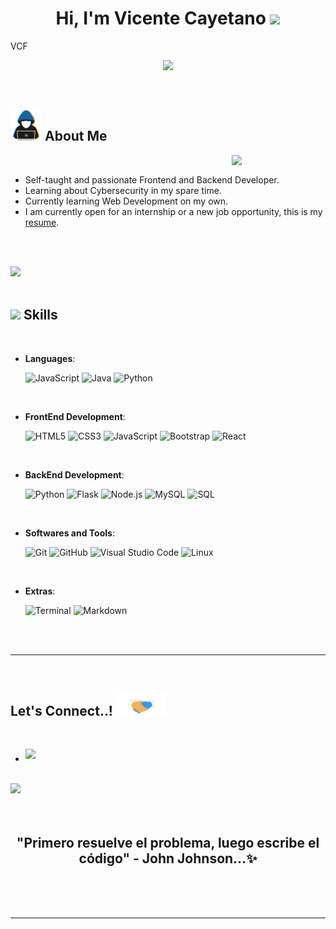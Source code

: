 <h1 align="center"><b>Hi, I'm Vicente Cayetano</b> <img src="https://media.giphy.com/media/hvRJCLFzcasrR4ia7z/giphy.gif" width="35"></h1>
<!--  -->VCF
<p align="center">
  <a href="https://github.com/DenverCoder1/readme-typing-svg"><img src="https://readme-typing-svg.herokuapp.com?font=Time+New+Roman&color=cyan&size=25&center=true&vCenter=true&width=600&height=100&lines=Front-End+and+Backend+Developer,;Computer+Science+Engineer,;Active+Learner/Researcher,;I+Love+python,;Love+to+learn+new+things..<3"></a>
</p>

<br>

## <picture><img src="https://github.com/0xAbdulKhalid/0xAbdulKhalid/raw/main/assets/mdImages/about_me.gif" width="50px"></picture> **About Me**

<picture> <img align="right" src="https://tse1.mm.bing.net/th?id=OIG4.BZFKso5d6XbvoNrAPFWz&pid=ImgGn" width="150px"></picture>

<br>

- Self-taught and passionate Frontend and Backend Developer.
- Learning about Cybersecurity in my spare time.
- Currently learning Web Development on my own.
- I am currently open for an internship or a new job opportunity, this is my [resume](https://drive.google.com/file/d/1crbfjzLillJuTscoGbcCWOVUjGMA4lC1/view?usp=drive_link).


<br><br>

<img src="https://user-images.githubusercontent.com/73097560/115834477-dbab4500-a447-11eb-908a-139a6edaec5c.gif"><br><br>

## <img src="https://media2.giphy.com/media/QssGEmpkyEOhBCb7e1/giphy.gif?cid=ecf05e47a0n3gi1bfqntqmob8g9aid1oyj2wr3ds3mg700bl&rid=giphy.gif" width="25"><b> Skills</b>
<br>

<p align="center">

- **Languages**:
    
    ![JavaScript](https://img.shields.io/badge/JavaScript-323330?style=for-the-badge&logo=javascript&logoColor=F7DF1E)
    ![Java](https://img.shields.io/badge/Java-ED8B00?style=for-the-badge&logo=java&logoColor=white)
    ![Python](https://img.shields.io/badge/Python-14354C?style=for-the-badge&logo=python&logoColor=white)

<br>   
    
- **FrontEnd Development**:

   ![HTML5](https://img.shields.io/badge/HTML5-E34F26?style=for-the-badge&logo=html5&logoColor=white)
   ![CSS3](https://img.shields.io/badge/CSS-1572B6?style=for-the-badge&logo=css3&logoColor=white)
   ![JavaScript](https://img.shields.io/badge/JavaScript-F7DF1E?style=for-the-badge&logo=javascript&logoColor=black)
   ![Bootstrap](https://img.shields.io/badge/Bootstrap-563D7C?style=for-the-badge&logo=bootstrap&logoColor=white)
   ![React](https://img.shields.io/badge/React-20232A?style=for-the-badge&logo=react&logoColor=61DAFB)

<br>

- **BackEnd Development**:
  
  ![Python](https://img.shields.io/badge/Python-14354C?style=for-the-badge&logo=python&logoColor=white)
  ![Flask](https://img.shields.io/badge/Flask-000000?style=for-the-badge&logo=flask&logoColor=white)
  ![Node.js](https://img.shields.io/badge/Node.js-339933?style=for-the-badge&logo=nodedotjs&logoColor=white)
  ![MySQL](https://img.shields.io/badge/MySQL-4479A1?style=for-the-badge&logo=mysql&logoColor=white)
  ![SQL](https://img.shields.io/badge/SQL-4479A1?style=for-the-badge&logo=database&logoColor=white)

<br>

- **Softwares and Tools**:

    ![Git](https://img.shields.io/badge/git-F05033?style=for-the-badge&logo=git&logoColor=white)
    ![GitHub](https://img.shields.io/badge/github-121011?style=for-the-badge&logo=github&logoColor=white)
    ![Visual Studio Code](https://img.shields.io/badge/Visual%20Studio%20Code-0078d7?style=for-the-badge&logo=visual-studio-code&logoColor=white)
    ![Linux](https://img.shields.io/badge/Linux-FCC624?style=for-the-badge&logo=linux&logoColor=black) 

<br>

- **Extras**:

    ![Terminal](https://img.shields.io/badge/Terminal-054020?style=for-the-badge&logo=gnu-bash&logoColor=white)
    ![Markdown](https://img.shields.io/badge/markdown-000000?style=for-the-badge&logo=markdown&logoColor=white)   

</p>

<br><br>

-----

<br>

## <b>Let's Connect..!</b> <img src="https://github.com/0xAbdulKhalid/0xAbdulKhalid/raw/main/assets/mdImages/handshake.gif" width="80">
<br>
<div align='left'>

<ul>
<li>
<a href="mailto:vicente28cf@gmail.com" target="_blank">
<img src="https://img.shields.io/badge/gmail:%20vicente-EA4335?style=for-the-badge&logo=gmail&logoColor=white" style="margin-bottom: 5px;" />
</a>
</li>
</ul>
</div>

<br>
<img src="https://user-images.githubusercontent.com/73097560/115834477-dbab4500-a447-11eb-908a-139a6edaec5c.gif">
<br><br><br>

<div align='center'>
  <h2><b>"Primero resuelve el problema, luego escribe el código" - John Johnson...✨</b></h2>
</div>

<br><br><br>

---
